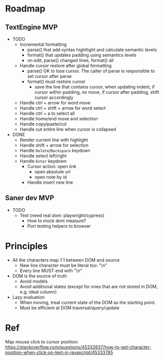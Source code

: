 # Roadmap

## TextEngine MVP

- TODO
  - Incremental formatting
    - parse() that add syntax hightlight and calculate semantic levels
    - format() that updates padding using semantics levels
    - on edit, parse() changed lines, format() all
  - Handle cursor restore after global formatting
    - parse() OK to lose cursor. The caller of parse is responsible to set cursor after parse
    - format() must restore curosr
      - save the line that contains cursor, when updating indent, if cursor within padding, no move, if cursor after padding, shift cursor accordingly
  - Handle ctrl + arrow for word move
  - Handle ctrl + shift + arrow for word select
  - Handle ctrl + a to select all
  - Handle home/end move and selection
  - Handle copy/paste/cut
  - Handle cut entire line when cursor is collapsed
- DONE
  - Render current line with highlight
  - Handle shift + arrow for selection
  - Handle `Delete`/`Backspace` keydown
  - Handle select left/right
  - Handle `Enter` keydown
    - Cursor action: open link
      - open absolute url
      - open note by id
    - Handle insert new line

## Saner dev MVP

- TODO
  - Test (need real dom: playwright/cypress)
    - How to mock dom measure?
    - Port testing helpers to browser

# Principles

- All the characters map 1:1 between DOM and source
  - New line character must be literal too: "\n"
  - Every line MUST end with "\n"
- DOM is the source of truth
  - Avoid models
  - Avoid additional states (except for ones that are not stored in DOM, e.g. ideal column)
- Lazy evaluation
  - When moving, treat current state of the DOM as the starting point.
  - Must be efficient at DOM traversal/query/update

# Ref

Map mouse click to cursor position: https://stackoverflow.com/questions/45332637/how-to-get-character-position-when-click-on-text-in-javascript/45333785
